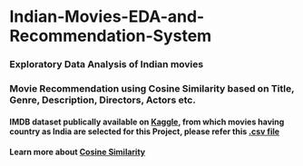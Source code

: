 # Indian-Movies-EDA-and-Recommendation-System

### Exploratory Data Analysis of Indian movies 

### Movie Recommendation using Cosine Similarity based on Title, Genre, Description, Directors, Actors etc.

#### IMDB dataset publically available on [Kaggle](https://www.kaggle.com/stefanoleone992/imdb-extensive-dataset), from which movies having country as India are selected for this Project, please refer this [.csv file](https://github.com/Aryakulkarni799/Indian-Movies-EDA-and-Recommendation-System/blob/main/imdb_movies_IND.csv)

#### Learn more about [Cosine Similarity](https://scikit-learn.org/stable/modules/generated/sklearn.metrics.pairwise.cosine_similarity.html)
